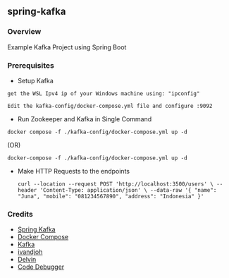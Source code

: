 ## spring-kafka

### Overview
Example Kafka Project using Spring Boot

### Prerequisites
* Setup Kafka

`get the WSL Ipv4 ip of your Windows machine using: "ipconfig"`

`Edit the kafka-config/docker-compose.yml file and configure :9092`

* Run Zookeeper and Kafka in Single Command

`docker compose -f ./kafka-config/docker-compose.yml up -d`

  (OR)

`docker-compose -f ./kafka-config/docker-compose.yml up -d`
* Make HTTP Requests to the endpoints

    `curl --location --request POST 'http://localhost:3500/users' \
  --header 'Content-Type: application/json' \
  --data-raw '{
  "name": "Juna",
  "mobile": "081234567890",
  "address": "Indonesia"
  }'`

### Credits
* [Spring Kafka](https://spring.io/projects/spring-kafka)
* [Docker Compose](https://docs.docker.com/compose/)
* [Kafka](https://kafka.apache.org/)
* [ivandjoh](https://instagram.com/ivandjoh)
* [Delvin](https://instagram.com/delvinrobertsetiawan)
* [Code Debugger](https://www.youtube.com/watch?v=l42iuR3l-f8)

